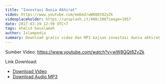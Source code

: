 ```yaml
---
title: "Investasi Dunia Akhirat"
video: https://www.youtube.com/embed/wW8QQt8ZyZk
videoplaceholder: https://unsplash.it/400/200?image=1057
date: 2017-03-19 12:59 UTC+7
tags: khalid basalamah
author: Islampedia
summary: Download gratis video dan MP3 kajian investasi dunia akhirat
---
```


Sumber Video: <https://www.youtube.com/watch?v=wW8QQt8ZyZk>

Link Download:

* [Download Video][video]
* [Download Audio MP3][audio]

[video]: https://www.amazon.com/clouddrive/share/gVWqJ0uxSh0xp6KyfNC5D1K8VHaY9URuCjgzyKf41Uh?ref_=cd_ph_share_link_copy
[audio]: https://www.amazon.com/clouddrive/share/H1ZnnP4FlEPmj0Dt4dhbfDzMe68PqjLUNbufMwmz81G?ref_=cd_ph_share_link_copy
